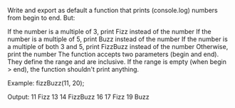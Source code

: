 Write and export as default a function that prints (console.log) numbers from begin to end. But:

If the number is a multiple of 3, print Fizz instead of the number
If the number is a multiple of 5, print Buzz instead of the number
If the number is a multiple of both 3 and 5, print FizzBuzz instead of the number
Otherwise, print the number
The function accepts two parameters (begin and end). They define the range and are inclusive. If the range is empty (when begin > end), the function shouldn't print anything.

Example:
fizzBuzz(11, 20);

Output:
11
Fizz
13
14
FizzBuzz
16
17
Fizz
19
Buzz